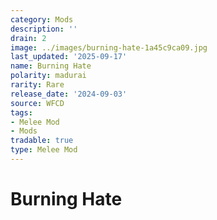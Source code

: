 ```yaml
---
category: Mods
description: ''
drain: 2
image: ../images/burning-hate-1a45c9ca09.jpg
last_updated: '2025-09-17'
name: Burning Hate
polarity: madurai
rarity: Rare
release_date: '2024-09-03'
source: WFCD
tags:
- Melee Mod
- Mods
tradable: true
type: Melee Mod
---
```


# Burning Hate

